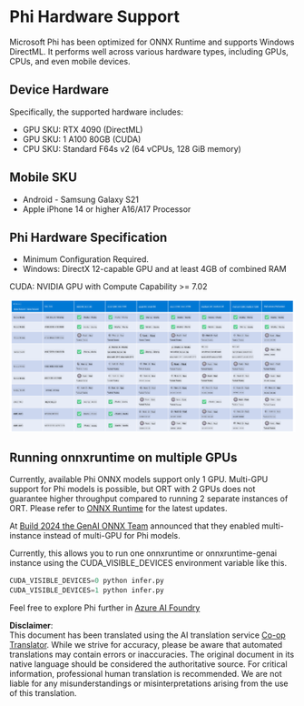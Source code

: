 <!--
CO_OP_TRANSLATOR_METADATA:
{
  "original_hash": "8cdc17ce0f10535da30b53d23fe1a795",
  "translation_date": "2025-07-16T18:22:32+00:00",
  "source_file": "md/01.Introduction/01/01.Hardwaresupport.md",
  "language_code": "en"
}
-->
# Phi Hardware Support

Microsoft Phi has been optimized for ONNX Runtime and supports Windows DirectML. It performs well across various hardware types, including GPUs, CPUs, and even mobile devices.

## Device Hardware  
Specifically, the supported hardware includes:

- GPU SKU: RTX 4090 (DirectML)  
- GPU SKU: 1 A100 80GB (CUDA)  
- CPU SKU: Standard F64s v2 (64 vCPUs, 128 GiB memory)  

## Mobile SKU

- Android - Samsung Galaxy S21  
- Apple iPhone 14 or higher A16/A17 Processor  

## Phi Hardware Specification

- Minimum Configuration Required.  
- Windows: DirectX 12-capable GPU and at least 4GB of combined RAM  

CUDA: NVIDIA GPU with Compute Capability >= 7.02  

![HardwareSupport](../../../../../translated_images/01.phihardware.5d51b2377cba18afc6949074542f290c56bb278dac3f4f86302aca6d80fffeb9.en.png)

## Running onnxruntime on multiple GPUs

Currently, available Phi ONNX models support only 1 GPU. Multi-GPU support for Phi models is possible, but ORT with 2 GPUs does not guarantee higher throughput compared to running 2 separate instances of ORT. Please refer to [ONNX Runtime](https://onnxruntime.ai/) for the latest updates.

At [Build 2024 the GenAI ONNX Team](https://youtu.be/WLW4SE8M9i8?si=EtG04UwDvcjunyfC) announced that they enabled multi-instance instead of multi-GPU for Phi models.

Currently, this allows you to run one onnxruntime or onnxruntime-genai instance using the CUDA_VISIBLE_DEVICES environment variable like this.

```Python
CUDA_VISIBLE_DEVICES=0 python infer.py
CUDA_VISIBLE_DEVICES=1 python infer.py
```

Feel free to explore Phi further in [Azure AI Foundry](https://ai.azure.com)

**Disclaimer**:  
This document has been translated using the AI translation service [Co-op Translator](https://github.com/Azure/co-op-translator). While we strive for accuracy, please be aware that automated translations may contain errors or inaccuracies. The original document in its native language should be considered the authoritative source. For critical information, professional human translation is recommended. We are not liable for any misunderstandings or misinterpretations arising from the use of this translation.